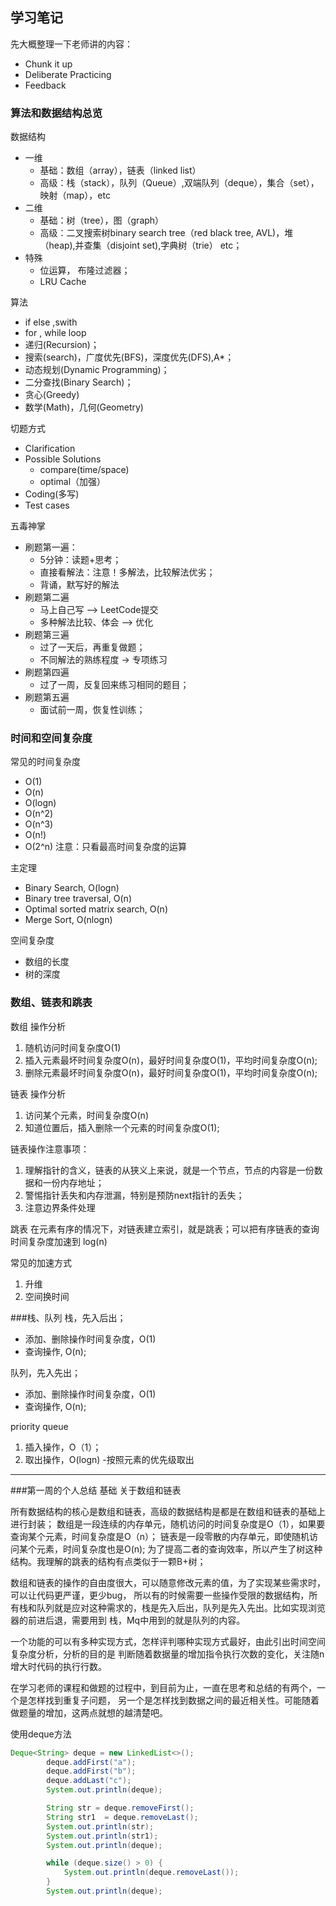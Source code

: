 ## 学习笔记
先大概整理一下老师讲的内容：

* Chunk it up
* Deliberate Practicing 
* Feedback

### 算法和数据结构总览
数据结构
* 一维
  * 基础：数组（array），链表（linked list）
  * 高级：栈（stack），队列（Queue）,双端队列（deque），集合（set），映射（map），etc
* 二维
  * 基础：树（tree），图（graph）
  * 高级：二叉搜索树binary search tree（red black tree, AVL)，堆（heap),并查集（disjoint set),字典树（trie） etc；
* 特殊
  * 位运算， 布隆过滤器；
  * LRU Cache

算法
* if else ,swith
* for , while  loop
* 递归(Recursion)；
* 搜索(search)，广度优先(BFS)，深度优先(DFS),A*；
* 动态规划(Dynamic Programming)；
* 二分查找(Binary Search)；
* 贪心(Greedy)
* 数学(Math)，几何(Geometry)

切题方式
* Clarification
* Possible Solutions
    * compare(time/space)
    * optimal（加强）
* Coding(多写)
* Test cases

五毒神掌
* 刷题第一遍：
    * 5分钟：读题+思考；
    * 直接看解法：注意！多解法，比较解法优劣；
    * 背诵，默写好的解法
* 刷题第二遍
    * 马上自己写 --> LeetCode提交
    * 多种解法比较、体会 --> 优化
* 刷题第三遍
    * 过了一天后，再重复做题；
    * 不同解法的熟练程度 -> 专项练习
* 刷题第四遍
    * 过了一周，反复回来练习相同的题目；
* 刷题第五遍
    * 面试前一周，恢复性训练；
    
### 时间和空间复杂度
常见的时间复杂度
* O(1)
* O(n)
* O(logn)
* O(n^2)
* O(n^3)
* O(n!)
* O(2^n)
注意：只看最高时间复杂度的运算

主定理
* Binary Search, O(logn)
* Binary tree traversal, O(n)
* Optimal sorted matrix search, O(n)
* Merge Sort, O(nlogn)

空间复杂度
* 数组的长度
* 树的深度

### 数组、链表和跳表
数组
操作分析
1. 随机访问时间复杂度O(1)
2. 插入元素最坏时间复杂度O(n)，最好时间复杂度O(1)，平均时间复杂度O(n);
3. 删除元素最坏时间复杂度O(n)，最好时间复杂度O(1)，平均时间复杂度O(n);

链表 操作分析
1. 访问某个元素，时间复杂度O(n)
2. 知道位置后，插入删除一个元素的时间复杂度O(1);

链表操作注意事项：
1. 理解指针的含义，链表的从狭义上来说，就是一个节点，节点的内容是一份数据和一份内存地址；
2. 警惕指针丢失和内存泄漏，特别是预防next指针的丢失；
3. 注意边界条件处理

跳表
在元素有序的情况下，对链表建立索引，就是跳表；可以把有序链表的查询时间复杂度加速到 log(n)

常见的加速方式
1. 升维
2. 空间换时间

###栈、队列
栈，先入后出；
* 添加、删除操作时间复杂度，O(1)
* 查询操作, O(n);

队列，先入先出；
* 添加、删除操作时间复杂度，O(1)
* 查询操作, O(n);

priority queue
1. 插入操作，O（1）；
2. 取出操作，O(logn) -按照元素的优先级取出

------
###第一周的个人总结
基础 关于数组和链表

所有数据结构的核心是数组和链表，高级的数据结构是都是在数组和链表的基础上进行封装；
数组是一段连续的内存单元，随机访问的时间复杂度是O（1），如果要查询某个元素，时间复杂度是O（n）；
链表是一段零散的内存单元，即使随机访问某个元素，时间复杂度也是O(n);
为了提高二者的查询效率，所以产生了树这种结构。我理解的跳表的结构有点类似于一颗B+树；

数组和链表的操作的自由度很大，可以随意修改元素的值，为了实现某些需求时，可以让代码更严谨，更少bug，
所以有的时候需要一些操作受限的数据结构，所有栈和队列就是应对这种需求的，栈是先入后出，队列是先入先出。比如实现浏览器的前进后退，需要用到
栈，Mq中用到的就是队列的内容。

一个功能的可以有多种实现方式，怎样评判哪种实现方式最好，由此引出时间空间复杂度分析，分析的目的是
判断随着数据量的增加指令执行次数的变化，关注随n增大时代码的执行行数。

在学习老师的课程和做题的过程中，到目前为止，一直在思考和总结的有两个，一个是怎样找到重复子问题，
另一个是怎样找到数据之间的最近相关性。可能随着做题量的增加，这两点就想的越清楚吧。
    
使用deque方法
```java
Deque<String> deque = new LinkedList<>();
        deque.addFirst("a");
        deque.addFirst("b");
        deque.addLast("c");
        System.out.println(deque);

        String str = deque.removeFirst();
        String str1  = deque.removeLast();
        System.out.println(str);
        System.out.println(str1);
        System.out.println(deque);

        while (deque.size() > 0) {
            System.out.println(deque.removeLast());
        }
        System.out.println(deque);
```

